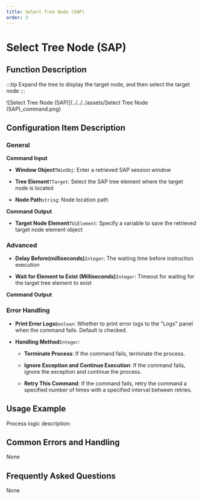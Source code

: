 ```yaml
---
title: Select Tree Node (SAP)
order: 3
---
```


# Select Tree Node (SAP)

## Function Description

:::tip 
Expand the tree to display the target node, and then select the target node
:::

![Select Tree Node (SAP)](../../../assets/Select Tree Node (SAP)_command.png)

## Configuration Item Description

### General

**Command Input**

- **Window Object**`TWinObj`: Enter a retrieved SAP session window

- **Tree Element**`TTarget`: Select the SAP tree element where the target node is located

- **Node Path**`string`: Node location path


**Command Output**

- **Target Node Element**`TUiElement`: Specify a variable to save the retrieved target node element object

### Advanced

- **Delay Before(milliseconds)**`Integer`: The waiting time before instruction execution

- **Wait for Element to Exist (Milliseconds)**`Integer`: Timeout for waiting for the target tree element to exist


**Command Output**

### Error Handling

- **Print Error Logs**`Boolean`: Whether to print error logs to the "Logs" panel when the command fails. Default is checked. 

- **Handling Method**`Integer`:

    - **Terminate Process**: If the command fails, terminate the process.

    - **Ignore Exception and Continue Execution**: If the command fails, ignore the exception and continue the process.

    - **Retry This Command**: If the command fails, retry the command a specified number of times with a specified interval between retries.

## Usage Example

Process logic description:

## Common Errors and Handling

None

## Frequently Asked Questions

None

